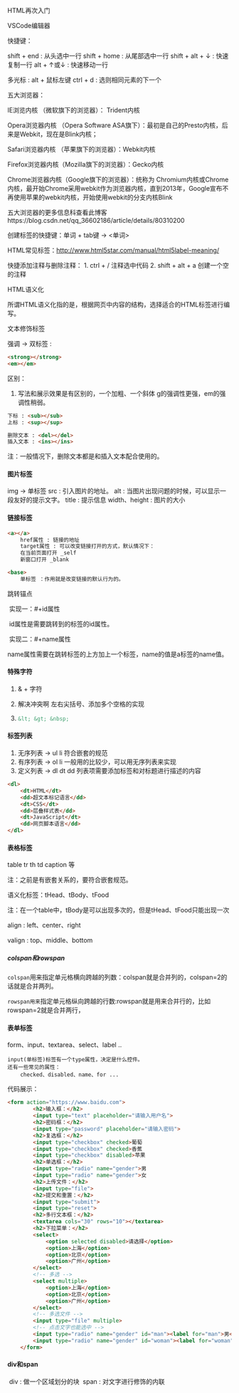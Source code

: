 HTML再次入门

VSCode编辑器

快捷键：

 shift + end : 从头选中一行
 shift + home : 从尾部选中一行
 shift + alt + ↓ : 快速复制一行
 alt + ↑或↓ : 快速移动一行

多光标 : alt + 鼠标左键
 ctrl + d : 选则相同元素的下一个



五大浏览器：

IE浏览内核 （微软旗下的浏览器）： Trident内核

Opera浏览器内核 （Opera Software ASA旗下）：最初是自己的Presto内核，后来是Webkit，现在是Blink内核；

Safari浏览器内核 （苹果旗下的浏览器）：Webkit内核

Firefox浏览器内核（Mozilla旗下的浏览器）：Gecko内核

Chrome浏览器内核（Google旗下的浏览器）：统称为 Chromium内核或Chrome内核，最开始Chrome采用webkit作为浏览器内核，直到2013年，Google宣布不再使用苹果的webkit内核，开始使用webkit的分支内核Blink

五大浏览器的更多信息科查看此博客https://blog.csdn.net/qq_36602186/article/details/80310200



创建标签的快捷键：单词 + tab键 -> <单词>

HTML常见标签：http://www.html5star.com/manual/html5label-meaning/



快捷添加注释与删除注释：
           1. ctrl + /					注释选中代码
           2. shift + alt + a       创建一个空的注释



HTML语义化

​	所谓HTML语义化指的是，根据网页中内容的结构，选择适合的HTML标签进行编写。

文本修饰标签

强调 -> 双标签 :

```html
<strong></strong>
<em></em>
```

区别：
   1. 写法和展示效果是有区别的，一个加粗、一个斜体
         g的强调性更强，em的强调性稍弱。

         

```html
下标 : <sub></sub>
上标 : <sup></sup>
```

```html
删除文本 : <del></del>
插入文本 : <ins></ins>
```

注：一般情况下，删除文本都是和插入文本配合使用的。     

#### 图片标签

 img -> 单标签 
        src : 引入图片的地址。
        alt : 当图片出现问题的时候，可以显示一段友好的提示文字。
        title : 提示信息
        width、height : 图片的大小

#### 链接标签

```html
<a></a>
	href属性 : 链接的地址
	target属性 : 可以改变链接打开的方式，默认情况下：
	在当前页面打开 _self  
	新窗口打开 _blank

<base>
	单标签 ：作用就是改变链接的默认行为的。
```

跳转锚点

​	实现一：#+id属性

​			id属性是需要跳转到的标签的id属性。

​	实现二：#+name属性

​			name属性需要在跳转标签的上方加上一个<a>标签，name的值是a标签的name值。



#### 特殊字符

1. & + 字符

2. 解决冲突啊 左右尖括号、添加多个空格的实现

3. ```html
   &lt; &gt; &nbsp;
   ```

   

#### 标签列表

1. 无序列表 -> ul li 符合嵌套的规范
2. 有序列表 -> ol li 一般用的比较少，可以用无序列表来实现
3. 定义列表 -> dl dt dd 列表项需要添加标签和对标题进行描述的内容

```html
<dl>
    <dt>HTML</dt>
    <dd>超文本标记语言</dd>
    <dt>CSS</dt>
    <dd>层叠样式表</dd>
    <dt>JavaScript</dt>
    <dd>网页脚本语言</dd>
</dl>
```



#### 表格标签

table tr th td caption 等

注：之前是有嵌套关系的，要符合嵌套规范。

语义化标签：tHead、tBody、tFood

注：在一个table中，tBody是可以出现多次的，但是tHead、tFood只能出现一次

align : left、center、right

valign : top、middle、bottom

##### colspan和rowspan

`colspan`用来指定单元格横向跨越的列数：colspan就是合并列的，colspan=2的话就是合并两列。

`rowspan用来`指定单元格纵向跨越的行数:rowspan就是用来合并行的，比如rowspan=2就是合并两行，



#### 表单标签

 form、input、textarea、select、label ..

	input(单标签)标签有一个type属性，决定是什么控件。
	还有一些常见的属性：
		checked、disabled、name、for ...

代码展示：

```html
<form action="https://www.baidu.com">
        <h2>输入框：</h2>
        <input type="text" placeholder="请输入用户名">
        <h2>密码框：</h2>
        <input type="password" placeholder="请输入密码">
        <h2>复选框：</h2>
        <input type="checkbox" checked>葡萄
        <input type="checkbox" checked>香蕉
        <input type="checkbox" disabled>苹果
        <h2>单选框：</h2>
        <input type="radio" name="gender">男
        <input type="radio" name="gender">女
        <h2>上传文件：</h2>
        <input type="file">
        <h2>提交和重置：</h2>
        <input type="submit">
        <input type="reset">
        <h2>多行文本框：</h2>
        <textarea cols="30" rows="10"></textarea>
        <h2>下拉菜单：</h2>
        <select>
            <option selected disabled>请选择</option>
            <option>上海</option>
            <option>北京</option>
            <option>广州</option>
        </select>
        <!-- 多选 -->
        <select multiple>
            <option>上海</option>
            <option>北京</option>
            <option>广州</option>
        </select>
        <!-- 多选文件 -->
        <input type="file" multiple>
        <!-- 点击文字也能选中 -->
        <input type="radio" name="gender" id="man"><label for="man">男</label>
        <input type="radio" name="gender" id="woman"><label for="woman">女</label>
    </form>
```



#### div和span

​	div : 做一个区域划分的块
​    span : 对文字进行修饰的内联